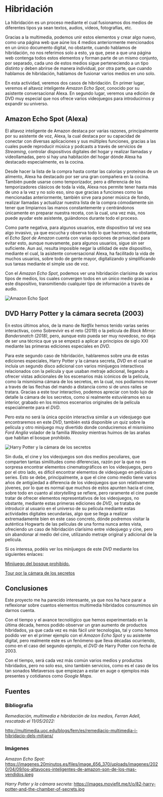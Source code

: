 # Hibridación

La hibridación es un proceso mediante el cual fusionamos dos medios de diferentes tipos ya sean textos, audios, vídeos, fotografías, etc.

Gracias a la multimedia, podemos unir estos elementos y crear algo nuevo, como una página web que aúne los 4 medios anteriormente mencionados en un único documento digital, no obstante, cuando hablamos de hibridación, no nos referimos solo a esto, ya que, pese a que una página web contenga todos estos elementos y forman parte de un mismo conjunto, por separado, cada uno de estos medios sigue perteneciendo a un tipo distinto y deben abrirse de manera individual, por otra parte, que cuando hablamos de hibridación, hablamos de fusionar varios medios en uno solo.

En esta actividad, veremos dos casos de hibridación. En primer lugar, veremos el altavoz inteligente *Amazon Echo Spot*, conocido por su asistente conversacional Alexa. En segundo lugar, veremos una edición de DVD muy especial que nos ofrece varios videojuegos para introducirnos y expandir su universo.


## Amazon Echo Spot (Alexa)

El altavoz inteligente de Amazon destaca por varias razones, principalmente por su asistente de voz, Alexa, la cual destaca por su capacidad de conectar con diversas aplicaciones y sus múltiples funciones, gracias a las cuales puede reproducir música y podcasts a través de servicios de *Streaming*, controlar dispositivos digitales del hogar y realizar llamadas y videollamadas, pero si hay una habitación del hogar dónde Alexa ha destacado especialmente, es la cocina.

Desde hacer la lista de la compra hasta contar las calorías y proteínas de un alimento, Alexa ha destacado por ser una gran compañera en la cocina. También puede usarse como temporizador, pero a diferencia de los temporizadores clásicos de toda la vida, Alexa nos permite tener hasta más de uno a la vez y no solo eso, sino que gracias a funciones como las mencionadas anteriormente, también sirve para poner música de fondo, realizar llamadas y actualizar nuestra lista de la compra cómodamente sin tener que limpiarnos las manos constantemente y centrándonos únicamente en preparar nuestra receta, con la cual, una vez más, nos puede ayudar este asistente, guiándonos durante todo el proceso.

Como parte negativa, para algunos usuarios, este dispositivo tal vez sea algo invasivo, ya que escucha y observa todo lo que hacemos, no obstante, el *Echo Spot de Amazon* cuenta con varias opciones de privacidad para evitar esto, aunque nuevamente, para algunos usuarios, sigue sin ser suficiente. Aun así, resulta imposible negar la utilidad de este dispositivo, mediante el cual, la asistente conversacional Alexa, ha facilitado la vida de muchos usuarios, sobre todo de gente mayor, digitalizando y simplificando sus tareas mediante el simple uso de voz.

Con el *Amazon Echo Spot*, podemos ver una hibridación clarísima de varios tipos de medios, los cuales convergen todos en un único medio gracias a este dispositivo, transmitiendo cualquier tipo de información a través de audio.

![Amazon Echo Spot](https://imagenes.20minutos.es/files/image_656_370/uploads/imagenes/2020/04/09/los-altavoces-inteligentes-de-amazon-son-de-los-mas-vendidos.jpeg)




## DVD Harry Potter y la cámara secreta (2003)

En estos últimos años, de la mano de *Netflix* hemos tenido varias series interactivas, como Sobrevivir es el reto (2019) o la película de *Black Mirror: Bandersnatch (2018)*, pero, aunque esto pueda ser muy novedoso, no deja de ser una técnica que ya se empezó a aplicar a principios de siglo XXI mediante las primeras ediciones especiales en *DVD*.

Para este segundo caso de hibridación, hablaremos sobre una de estas ediciones especiales, Harry Potter y la cámara secreta, *DVD* en el cual se incluía un segundo disco adicional con varios minijuegos interactivos relacionados con la película y que usaban metraje adicional, llegando a ofrecer vistas adicionales de los escenarios más icónicos de la película, como la mismísima cámara de los secretos, en la cual, nos podíamos mover a través de las flechas del mando a distancia como si de unos railes se tratara. Gracias a este tour interactivo, podemos apreciar con todo lujo de detalle la cámara de los secretos, como si realmente estuviéramos en su interior, grabado en los mismos escenarios originales de la película especialmente para el *DVD*.

Pero esta no será la única opción interactiva similar a un videojuego que encontraremos en este *DVD*, también está disponible un quiz sobre la película y otro minijuego muy divertido donde conduciremos el mismísimo *Ford Anglia* volador de la familia *Weasley* mientras huimos de las arañas que habitan el bosque prohibido.

![Harry Potter y la cámara de los secretos](https://images.moviefit.me/t/o/82-harry-potter-and-the-chamber-of-secrets.jpg)

Sin duda, el cine y los videojuegos son dos medios peculiares, que comparten tantas similitudes como diferencias, razón por la que no es sorpresa encontrar elementos cinematográficos en los videojuegos, pero por el otro lado, es difícil encontrar elementos de videojuego en películas o series. Esto se debe, principalmente, a que el cine como medio tiene varios años de antigüedad a diferencia de los videojuegos que son relativamente jóvenes, por lo que es normal que muchos de estos apunten hacia el cine, sobre todo en cuanto al *storytelling* se refiere, pero raramente el cine puede tratar de ofrecer elementos representativos de los videojuegos, no obstante, mediante estas primeras ediciones de *DVD*, se trataba de introducir al usuario en el universo de su película mediante estas actividades digitales secundarias, algo que se llega a realizar extremadamente bien en este caso concreto, dónde podremos visitar la auténtica Hogwarts de las películas de una forma nunca antes vista, ofreciendo un caso de hibridación clarísimo entre videojuego y cine, pero sin abandonar al medio del cine, utilizando metraje original y adicional de la película.

Si os interesa, podéis ver los minijuegos de este *DVD* mediante los siguientes enlaces:

[Minijuego del bosque prohibido.](https://www.youtube.com/watch?v=d-XMvZ90zxE&ab_channel=theJordyPotter)

[Tour por la cámara de los secretos](https://www.youtube.com/watch?v=vcPR9J62rfc&ab_channel=Pajasek99)

## Conclusiones

Este proyecto me ha parecido interesante, ya que nos ha hace parar a reflexionar sobre cuantos elementos multimedia hibridados consumimos sin darnos cuenta.

Con el tiempo y el avance tecnológico que hemos experimentado en la última década, hemos podido observar un gran aumento de productos hibridados, ya que cada vez es más fácil unir tecnologías, tal y como hemos podido ver en el primer ejemplo con el *Amazon Echo Spot* y su asistente digital, pero realmente este es un fenómeno que lleva décadas ocurriendo, como en el caso del segundo ejemplo, el *DVD* de Harry Potter con fecha de 2003.

Con el tiempo, será cada vez más común varios medios y productos hibridados, pero no solo eso, sino también servicios, como es el caso de los tan sonados Metaversos que empiezan a estar en auge o ejemplos más presentes y cotidianos como *Google Maps*.


## Fuentes

### Bibliografía
*Remediación, multimedia e hibridación de los medios, Ferran Adell, rescatado el 11/05/2022:*

http://multimedia.uoc.edu/blogs/fem/es/remediacio-multimedia-i-hibridacio-dels-mitjans/

### Imágenes
*Amazon Echo Spot:* https://imagenes.20minutos.es/files/image_656_370/uploads/imagenes/2020/04/09/los-altavoces-inteligentes-de-amazon-son-de-los-mas-vendidos.jpeg

*Harry Potter y la cámara secreta:*
https://images.moviefit.me/t/o/82-harry-potter-and-the-chamber-of-secrets.jpg
